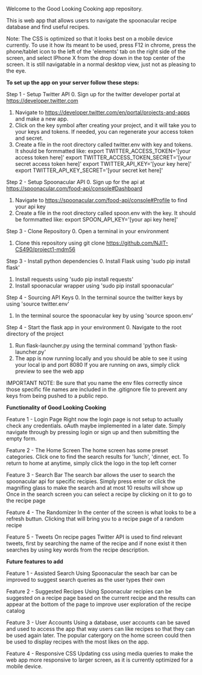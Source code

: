 Welcome to the Good Looking Cooking app repository. 

This is web app that allows users to navigate the spoonacular recipe database and find useful recipes.

Note: The CSS is optimized so that it looks best on a mobile device currently. To use it how its meant
to be used, press F12 in chrome, press the phone/tablet icon to the left of the 'elements' tab on the right
side of the screen, and select IPhone X from the drop down in the top center of the screen. It is still
navigatable in a normal desktop view, just not as pleasing to the eye.

<b>To set up the app on your server follow these steps:</b>

Step 1 - Setup Twitter API 
0. Sign up for the twitter developer portal at https://developer.twitter.com
1. Navigate to https://developer.twitter.com/en/portal/projects-and-apps and make a new app.
2. Click on the key symbol after creating your project, and it will take you to your keys and tokens.
    If needed, you can regenerate your access token and secret.
3. Create a file in the root directory called twitter.env with key and tokens. It should be formmatted like:
    export TWITTER_ACCESS_TOKEN='[your access token here]'
    export TWITTER_ACCESS_TOKEN_SECRET='[your secret access token here]'
    export TWITTER_API_KEY='[your key here]'
    export TWITTER_API_KEY_SECRET='[your secret ket here]'

Step 2 - Setup Spoonacular API
0. Sign up for the api at https://spoonacular.com/food-api/console#Dashboard
1. Navigate to https://spoonacular.com/food-api/console#Profile to find your api key
2. Create a file in the root directory called spoon.env with the key. It should be formmatted like:
    export SPOON_API_KEY='[your api key here]'

Step 3 - Clone Repository
0. Open a terminal in your environment
1. Clone this repository using git clone https://github.com/NJIT-CS490/project1-mdm56

Step 3 - Install python dependencies
0. Install Flask using 'sudo pip install flask'
1. Install requests using 'sudo pip install requests'
2. Install spoonacular wrapper using 'sudo pip install spoonacular'

Step 4 - Sourcing API Keys
0. In the terminal source the twitter keys by using 'source twitter.env'
1. In the terminal source the spoonacular key by using 'source spoon.env'

Step 4 - Start the flask app in your environment
0. Navigate to the root directory of the project
1. Run flask-launcher.py using the terminal command 'python flask-launcher.py'
2. The app is now running locally and you should be able to see it using your local ip and port 8080
    If you are running on aws, simply click preview to see the web app

IMPORTANT NOTE: Be sure that you name the env files correctly since those specific file names are
included in the .gitignore file to prevent any keys from being pushed to a public repo.

<b>Functionality of Good Looking Cooking</b>

Feature 1 - Login Page
    Right now the login page is not setup to actually check any credentials. oAuth maybe implemented in a later date.
    Simply navigate through by pressing login or sign up and then submitting the empty form.

Feature 2 - The Home Screen
    The home screen has some preset categories. Click one to find the search results for 'lunch', 'dinner, ect.
    To return to home at anytime, simply click the logo in the top left corner

Feature 3 - Search Bar
    The search bar allows the user to search the spoonacular api for specific recipies.
    Simply press enter or click the magnifing glass to make the search and at most 10 results will show up 
    Once in the search screen you can select a recipe by clicking on it to go to the recipe page
    
Feature 4 - The Randomizer
    In the center of the screen is what looks to be a refresh buttun. Clicking that will bring 
    you to a recipe page of a random recipe

Feature 5 - Tweets
    On recipe pages Twitter API is used to find relevant tweets, first by searching the name of the
    recipe and if none exist it then searches by using key words from the recipe description.

<b>Future features to add</b>

Feature 1 - Assisted Search
    Using Spoonacular the seach bar can be improved to suggest search queries as the user types their own

Feature 2 - Suggested Recipes
    Using Spoonacular recipies can be suggested on a recipe page based on the current recipe and the results
    can appear at the bottom of the page to improve user exploration of the recipe catalog

Feature 3 - User Accounts
    Using a database, user accounts can be saved and used to access the app that way users can like recipes
    so that they can be used again later. The popular catergory on the home screen could then be used to
    display recipes with the most likes on the app.
    
Feature 4 - Responsive CSS
    Updating css using media queries to make the web app more responsive to larger screen, as it is currently
    optimized for a mobile device.
